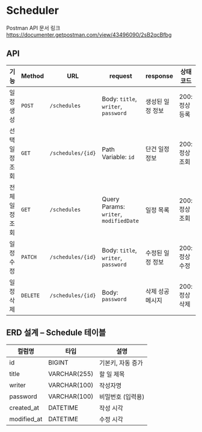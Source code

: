 # Scheduler
Postman API 문서 링크
https://documenter.getpostman.com/view/43496090/2sB2qcBfbg

## API
| 기능            | Method   | URL                 | request                                      | response             | 상태코드       |
|-----------------|----------|---------------------|----------------------------------------------|----------------------|----------------|
| 일정 생성       | `POST`   | `/schedules`        | Body: `title`, `writer`, `password`          | 생성된 일정 정보     | 200: 정상등록  |
| 선택 일정 조회  | `GET`    | `/schedules/{id}`   | Path Variable: `id`                          | 단건 일정 정보       | 200: 정상조회  |
| 전체 일정 조회  | `GET`    | `/schedules`        | Query Params: `writer`, `modifiedDate`       | 일정 목록             | 200: 정상조회  |
| 일정 수정       | `PATCH`  | `/schedules/{id}`   | Body: `title`, `writer`, `password`          | 수정된 일정 정보     | 200: 정상수정  |
| 일정 삭제       | `DELETE` | `/schedules/{id}`   | Body: `password`                             | 삭제 성공 메시지     | 200: 정상삭제  |

## ERD 설계 – Schedule 테이블

| 컬럼명        | 타입         | 설명             |
|---------------|--------------|------------------|
| id            | BIGINT       | 기본키, 자동 증가 |
| title         | VARCHAR(255) | 할 일 제목        |
| writer        | VARCHAR(100) | 작성자명          |
| password      | VARCHAR(100) | 비밀번호 (입력용) |
| created_at    | DATETIME     | 작성 시각         |
| modified_at   | DATETIME     | 수정 시각         |
